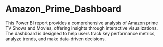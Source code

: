# Amazon_Prime_Dashboard
This Power BI report provides a comprehensive analysis of Amazon prime TV Shows and Movies, offering insights through interactive visualizations. The dashboard is designed to help users track key performance metrics, analyze trends, and make data-driven decisions.
